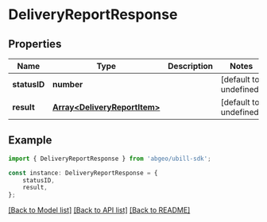# DeliveryReportResponse


## Properties

Name | Type | Description | Notes
------------ | ------------- | ------------- | -------------
**statusID** | **number** |  | [default to undefined]
**result** | [**Array&lt;DeliveryReportItem&gt;**](DeliveryReportItem.md) |  | [default to undefined]

## Example

```typescript
import { DeliveryReportResponse } from 'abgeo/ubill-sdk';

const instance: DeliveryReportResponse = {
    statusID,
    result,
};
```

[[Back to Model list]](../README.md#documentation-for-models) [[Back to API list]](../README.md#documentation-for-api-endpoints) [[Back to README]](../README.md)
